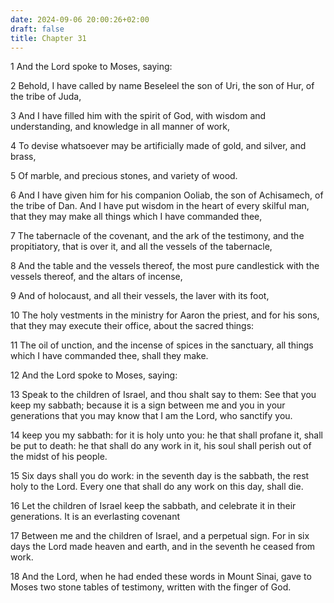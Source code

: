 ```yaml
---
date: 2024-09-06 20:00:26+02:00
draft: false
title: Chapter 31
---
```




1 And the Lord spoke to Moses, saying:

2 Behold, I have called by name Beseleel the son of Uri, the son of Hur, of the tribe of Juda,

3 And I have filled him with the spirit of God, with wisdom and understanding, and knowledge in all manner of work,

4 To devise whatsoever may be artificially made of gold, and silver, and brass,

5 Of marble, and precious stones, and variety of wood.

6 And I have given him for his companion Ooliab, the son of Achisamech, of the tribe of Dan. And I have put wisdom in the heart of every skilful man, that they may make all things which I have commanded thee,

7 The tabernacle of the covenant, and the ark of the testimony, and the propitiatory, that is over it, and all the vessels of the tabernacle,

8 And the table and the vessels thereof, the most pure candlestick with the vessels thereof, and the altars of incense,

9 And of holocaust, and all their vessels, the laver with its foot,

10 The holy vestments in the ministry for Aaron the priest, and for his sons, that they may execute their office, about the sacred things:

11 The oil of unction, and the incense of spices in the sanctuary, all things which I have commanded thee, shall they make.

12 And the Lord spoke to Moses, saying:

13 Speak to the children of Israel, and thou shalt say to them: See that you keep my sabbath; because it is a sign between me and you in your generations that you may know that I am the Lord, who sanctify you.

14 keep you my sabbath: for it is holy unto you: he that shall profane it, shall be put to death: he that shall do any work in it, his soul shall perish out of the midst of his people.

15 Six days shall you do work: in the seventh day is the sabbath, the rest holy to the Lord. Every one that shall do any work on this day, shall die.

16 Let the children of Israel keep the sabbath, and celebrate it in their generations. It is an everlasting covenant

17 Between me and the children of Israel, and a perpetual sign. For in six days the Lord made heaven and earth, and in the seventh he ceased from work.

18 And the Lord, when he had ended these words in Mount Sinai, gave to Moses two stone tables of testimony, written with the finger of God.

